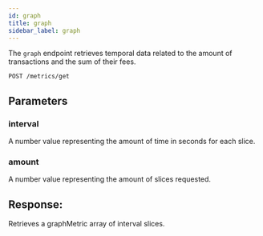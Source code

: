 ```yaml
---
id: graph
title: graph
sidebar_label: graph
---
```


The `graph` endpoint retrieves temporal data related to the amount of transactions and the sum of their fees.

```
POST /metrics/get
```

## Parameters

### interval

A number value representing the amount of time in seconds for each slice.

### amount

A number value representing the amount of slices requested.

## Response:

Retrieves a graphMetric array of interval slices.

